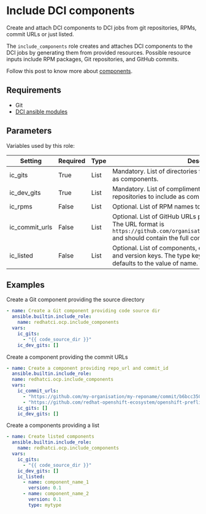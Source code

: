 # Include DCI components

Create and attach DCI components to DCI jobs from git repositories, RPMs, commit URLs or just listed.

The `include_components` role creates and attaches DCI components to the DCI jobs by generating them from provided resources. Possible resource inputs include RPM packages, Git repositories, and GitHub commits.

Follow this post to know more about [components](https://blog.distributed-ci.io/automate-dci-components.html).

## Requirements

- Git
- [DCI ansible modules](https://github.com/redhat-cip/dci-ansible)

## Parameters

Variables used by this role:

| Setting        | Required | Type   | Description
| -------------- | -------- | ------ | -----------
| ic_gits        | True     | List   | Mandatory. List of directories from GIT repositories to include as components.
| ic_dev_gits    | True     | List   | Mandatory. List of complimentary directories from GIT repositories to include as components.
| ic_rpms        | False    | List   | Optional. List of RPM names to include as components.
| ic_commit_urls | False    | List   | Optional. List of GitHub URLs pointing directly to code commits. The URL format is `https://github.com/organisation/reponame/commit/commit_hash` and should contain the full commit hash. See examples.
| ic_listed      | False    | List   | Optional. List of components, each element must contain name and version keys. The type key is optional, if not provided, it defaults to the value of name.

## Examples

Create a Git component providing the source directory

```yaml
- name: Create a Git component providing code source dir
  ansible.builtin.include_role:
    name: redhatci.ocp.include_components
  vars:
    ic_gits:
      - "{{ code_source_dir }}"
    ic_dev_gits: []
```

Create a component providing the commit URLs

```yaml
- name: Create a component providing repo_url and commit_id
  ansible.builtin.include_role:
  name: redhatci.ocp.include_components
  vars:
    ic_commit_urls:
      - "https://github.com/my-organisation/my-reponame/commit/b6bcc3506c0d84baa0c020f6b776a181b931f57a"
      - "https://github.com/redhat-openshift-ecosystem/openshift-preflight/commit/b6bcc3506c0d84baa0c020f6b776asfasfasdfa"
    ic_gits: []
    ic_dev_gits: []
```

Create a components providing a list

```yaml
- name: Create listed components
  ansible.builtin.include_role:
    name: redhatci.ocp.include_components
  vars:
    ic_gits:
      - "{{ code_source_dir }}"
    ic_dev_gits: []
    ic_listed:
      - name: component_name_1
        version: 0.1
      - name: component_name_2
        version: 0.1
        type: mytype

```
